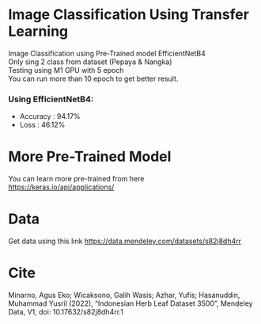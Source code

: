 # Image Classification Using Transfer Learning
Image Classification using Pre-Trained model EfficientNetB4 <br>
Only sing 2 class from dataset (Pepaya & Nangka)<br>
Testing using M1 GPU with 5 epoch <br>
You can run more than 10 epoch to get better result.<br>
### Using EfficientNetB4:<br>
- Accuracy : 94.17%<br>
- Loss : 46.12%<br>
# More Pre-Trained Model
You can learn more pre-trained from here <br>
https://keras.io/api/applications/ <br>
# Data
Get data using this link https://data.mendeley.com/datasets/s82j8dh4rr
# Cite 
Minarno, Agus Eko; Wicaksono, Galih Wasis; Azhar, Yufis; Hasanuddin, Muhammad Yusril (2022), “Indonesian Herb Leaf Dataset 3500”, Mendeley Data, V1, doi: 10.17632/s82j8dh4rr.1
